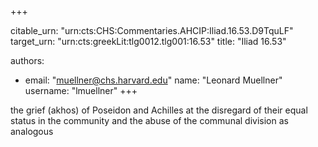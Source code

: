 +++


citable_urn: "urn:cts:CHS:Commentaries.AHCIP:Iliad.16.53.D9TquLF"
target_urn: "urn:cts:greekLit:tlg0012.tlg001:16.53"
title: "Iliad 16.53"

authors:
- email: "muellner@chs.harvard.edu"
  name: "Leonard Muellner"
  username: "lmuellner"
+++

<p>the grief (akhos) of Poseidon and Achilles at the disregard of their equal status in the community and the abuse of the communal division as analogous</p>